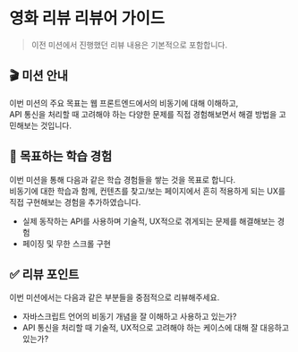# 영화 리뷰 리뷰어 가이드

> 이전 미션에서 진행했던 리뷰 내용은 기본적으로 포함합니다.

## 🎬 미션 안내

이번 미션의 주요 목표는 웹 프론트엔드에서의 비동기에 대해 이해하고,     
API 통신을 처리할 때 고려해야 하는 다양한 문제를 직접 경험해보면서 해결 방법을 고민해보는 것입니다.

## 📍 목표하는 학습 경험

이번 미션을 통해 다음과 같은 학습 경험들을 쌓는 것을 목표로 합니다.     
비동기에 대한 학습과 함께, 컨텐츠를 찾고/보는 페이지에서 흔히 적용하게 되는 UX를 직접 구현해보는 경험을 추가하였습니다.

- 실제 동작하는 API를 사용하며 기술적, UX적으로 겪게되는 문제를 해결해보는 경험
- 페이징 및 무한 스크롤 구현

## ✅ 리뷰 포인트

이번 미션에서는 다음과 같은 부분들을 중점적으로 리뷰해주세요.

- 자바스크립트 언어의 비동기 개념을 잘 이해하고 사용하고 있는가?
- API 통신을 처리할 때 기술적, UX적으로 고려해야 하는 케이스에 대해 잘 대응하고 있는가? 
